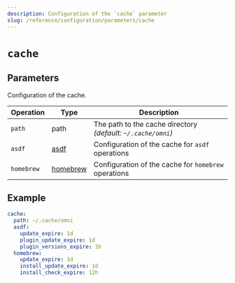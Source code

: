 ```yaml
---
description: Configuration of the `cache` parameter
slug: /reference/configuration/parameters/cache
---
```


# `cache`

## Parameters

Configuration of the cache.

| Operation | Type | Description                                                    |
|-----------|------|---------------------------------------------------------|
| `path` | path | The path to the cache directory *(default: `~/.cache/omni`)* |
| `asdf` | [asdf](cache/asdf) | Configuration of the cache for `asdf` operations |
| `homebrew`  | [homebrew](cache/homebrew) | Configuration of the cache for `homebrew` operations |

## Example

```yaml
cache:
  path: ~/.cache/omni
  asdf:
    update_expire: 1d
    plugin_update_expire: 1d
    plugin_versions_expire: 1h
  homebrew:
    update_expire: 1d
    install_update_expire: 1d
    install_check_expire: 12h
```
